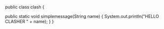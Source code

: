 public class clash {

public static void simplemessage(String name)
{
	System.out.println("HELLO CLASHER " + name);
}
}
